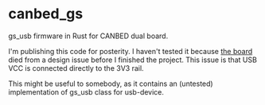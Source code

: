 # canbed_gs
gs_usb firmware in Rust for CANBED dual board.

I'm publishing this code for posterity. I haven't tested it because [the board](https://docs.longan-labs.cc/1030019/) died from a design issue before I finished the project. This issue is that USB VCC is connected directly to the 3V3 rail.

This might be useful to somebody, as it contains an (untested) implementation of gs_usb class for usb-device.
